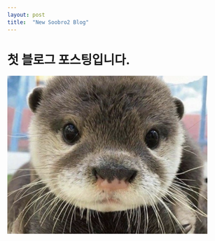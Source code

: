 ```yaml
---
layout: post
title:  "New Soobro2 Blog"
---
```


# 첫 블로그 포스팅입니다.

![image-20220202140252558](../images/2022-02-02-First/image-20220202140252558.png)

